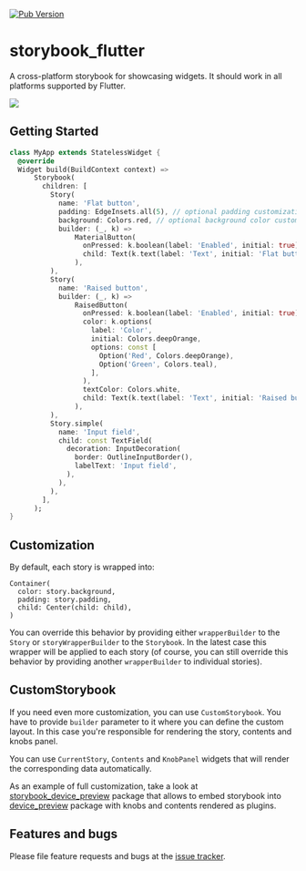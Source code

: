 [![Pub Version](https://img.shields.io/pub/v/storybook_flutter)](https://pub.dev/packages/storybook_flutter)

# storybook_flutter

A cross-platform storybook for showcasing widgets. It should work in all platforms supported by Flutter.

![](https://github.com/ookami-kb/storybook_flutter/raw/master/meta/preview.png)

## Getting Started

```dart
class MyApp extends StatelessWidget {
  @override
  Widget build(BuildContext context) =>
      Storybook(
        children: [
          Story(
            name: 'Flat button',
            padding: EdgeInsets.all(5), // optional padding customization
            background: Colors.red, // optional background color customization
            builder: (_, k) =>
                MaterialButton(
                  onPressed: k.boolean(label: 'Enabled', initial: true) ? () {} : null,
                  child: Text(k.text(label: 'Text', initial: 'Flat button')),
                ),
          ),
          Story(
            name: 'Raised button',
            builder: (_, k) =>
                RaisedButton(
                  onPressed: k.boolean(label: 'Enabled', initial: true) ? () {} : null,
                  color: k.options(
                    label: 'Color',
                    initial: Colors.deepOrange,
                    options: const [
                      Option('Red', Colors.deepOrange),
                      Option('Green', Colors.teal),
                    ],
                  ),
                  textColor: Colors.white,
                  child: Text(k.text(label: 'Text', initial: 'Raised button')),
                ),
          ),
          Story.simple(
            name: 'Input field',
            child: const TextField(
              decoration: InputDecoration(
                border: OutlineInputBorder(),
                labelText: 'Input field',
              ),
            ),
          ),
        ],
      );
}
```

## Customization

By default, each story is wrapped into:

```
Container(
  color: story.background,
  padding: story.padding,
  child: Center(child: child),
)
```

You can override this behavior by providing either `wrapperBuilder` to the `Story` or `storyWrapperBuilder` to
the `Storybook`. In the latest case this wrapper will be applied to each story (of course, you can still override this
behavior by providing another `wrapperBuilder` to individual stories).

## CustomStorybook

If you need even more customization, you can use `CustomStorybook`. You have to provide `builder` parameter to it where
you can define the custom layout. In this case you're responsible for rendering the story, contents and knobs panel.

You can use `CurrentStory`, `Contents` and `KnobPanel` widgets that will render the corresponding data automatically.

As an example of full customization, take a look
at [storybook_device_preview](https://pub.dev/packages/storybook_device_preview) package that allows to embed storybook
into [device_preview](https://pub.dev/packages/device_preview) package with knobs and contents rendered as plugins.

## Features and bugs

Please file feature requests and bugs at the [issue tracker][tracker].

[tracker]: https://github.com/ookami-kb/storybook_flutter/issues
